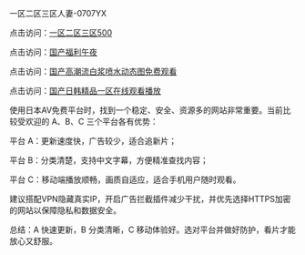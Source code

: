 
一区二区三区人妻-0707YX

点击访问：<a href="https://cfad.pages.dev/">一区二区三区500</a>

点击访问：<a href="https://gda-c7m.pages.dev/">国产福利午夜</a>

点击访问：<a href="https://fdhf-454.pages.dev/">国产高潮流白浆喷水动态图免费观看</a>

点击访问：<a href="https://bered.pages.dev/">国产日韩精品一区在线观看播放</a>

使用日本AV免费平台时，找到一个稳定、安全、资源多的网站非常重要。当前比较受欢迎的 A、B、C 三个平台各有优势：

平台 A：更新速度快，广告较少，适合追新片；

平台 B：分类清楚，支持中文字幕，方便精准查找内容；

平台 C：移动端播放顺畅，画质自适应，适合手机用户随时观看。

建议搭配VPN隐藏真实IP，开启广告拦截插件减少干扰，并优先选择HTTPS加密的网站以保障隐私和数据安全。

总结：A 快速更新，B 分类清晰，C 移动体验好。选对平台并做好防护，看片才能放心又舒服。

<span style="display:none;">[Canonical link](https://github.com/hai20250707/so22 ）</span>
